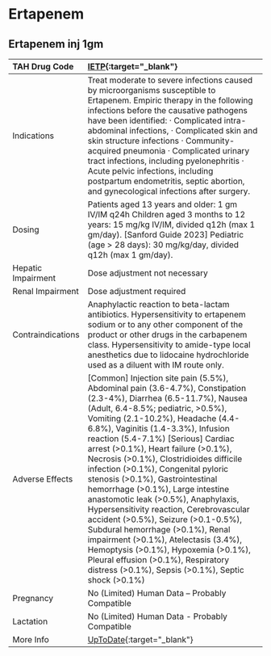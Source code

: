 # Ertapenem

## Ertapenem inj 1gm

| TAH Drug Code      | [IETP](https://www.tahsda.org.tw/drugs/hissearch.php?drug_code=IETP){:target="_blank"}                                                                                                                                                                                                                                                                                                                                                                                                                                                                                                                                                                                                                                                                                                                          |
|:-------------------|:----------------------------------------------------------------------------------------------------------------------------------------------------------------------------------------------------------------------------------------------------------------------------------------------------------------------------------------------------------------------------------------------------------------------------------------------------------------------------------------------------------------------------------------------------------------------------------------------------------------------------------------------------------------------------------------------------------------------------------------------------------------------------------------------------------------|
| Indications        | Treat moderate to severe infections caused by microorganisms susceptible to Ertapenem. Empiric therapy in the following infections before the causative pathogens have been identified: ‧ Complicated intra-abdominal infections, ‧ Complicated skin and skin structure infections ‧ Community-acquired pneumonia ‧ Complicated urinary tract infections, including pyelonephritis ‧ Acute pelvic infections, including postpartum endometritis, septic abortion, and gynecological infections after surgery.                                                                                                                                                                                                                                                                                                   |
| Dosing             | Patients aged 13 years and older: 1 gm IV/IM q24h Children aged 3 months to 12 years: 15 mg/kg IV/IM, divided q12h (max 1 gm/day). [Sanford Guide 2023] Pediatric (age > 28 days): 30 mg/kg/day, divided q12h (max 1 gm/day).                                                                                                                                                                                                                                                                                                                                                                                                                                                                                                                                                                                   |
| Hepatic Impairment | Dose adjustment not necessary                                                                                                                                                                                                                                                                                                                                                                                                                                                                                                                                                                                                                                                                                                                                                                                   |
| Renal Impairment   | Dose adjustment required                                                                                                                                                                                                                                                                                                                                                                                                                                                                                                                                                                                                                                                                                                                                                                                        |
| Contraindications  | Anaphylactic reaction to beta-lactam antibiotics. Hypersensitivity to ertapenem sodium or to any other component of the product or other drugs in the carbapenem class. Hypersensitivity to amide-type local anesthetics due to lidocaine hydrochloride used as a diluent with IM route only.                                                                                                                                                                                                                                                                                                                                                                                                                                                                                                                   |
| Adverse Effects    | [Common] Injection site pain (5.5%), Abdominal pain (3.6-4.7%), Constipation (2.3-4%), Diarrhea (6.5-11.7%), Nausea (Adult, 6.4-8.5%; pediatric, >0.5%), Vomiting (2.1-10.2%), Headache (4.4-6.8%), Vaginitis (1.4-3.3%), Infusion reaction (5.4-7.1%) [Serious] Cardiac arrest (>0.1%), Heart failure (>0.1%), Necrosis (>0.1%), Clostridioides difficile infection (>0.1%), Congenital pyloric stenosis (>0.1%), Gastrointestinal hemorrhage (>0.1%), Large intestine anastomotic leak (>0.5%), Anaphylaxis, Hypersensitivity reaction, Cerebrovascular accident (>0.5%), Seizure (>0.1-0.5%), Subdural hemorrhage (>0.1%), Renal impairment (>0.1%), Atelectasis (3.4%), Hemoptysis (>0.1%), Hypoxemia (>0.1%), Pleural effusion (>0.1%), Respiratory distress (>0.1%), Sepsis (>0.1%), Septic shock (>0.1%) |
| Pregnancy          | No (Limited) Human Data – Probably Compatible                                                                                                                                                                                                                                                                                                                                                                                                                                                                                                                                                                                                                                                                                                                                                                   |
| Lactation          | No (Limited) Human Data - Probably Compatible                                                                                                                                                                                                                                                                                                                                                                                                                                                                                                                                                                                                                                                                                                                                                                   |
| More Info          | [UpToDate](https://www.uptodate.com/contents/ertapenem-drug-information){:target="_blank"}                                                                                                                                                                                                                                                                                                                                                                                                                                                                                                                                                                                                                                                                                                                      |

